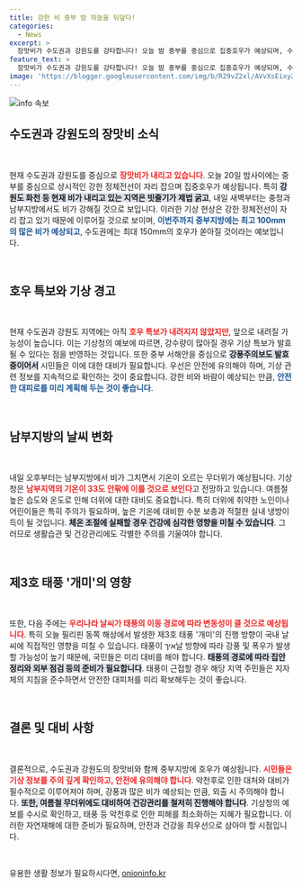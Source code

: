 ```yaml
---
title: 강한 비 중부 밤 하늘을 뒤덮다!
categories:
  - News
excerpt: >
  장맛비가 수도권과 강원도를 강타합니다! 오늘 밤 중부를 중심으로 집중호우가 예상되며, 수도권에 최대 150mm의 폭우가 내릴 것으로 보입니다. 강풍주의보까지 발효된 가운데, 태풍도 영향을 미칠 가능성! 비 소식과 무더위, 모두 놓치지 마세요!
feature_text: >
  장맛비가 수도권과 강원도를 강타합니다! 오늘 밤 중부를 중심으로 집중호우가 예상되며, 수도권에 최대 150mm의 폭우가 내릴 것으로 보입니다. 강풍주의보까지 발효된 가운데, 태풍도 영향을 미칠 가능성! 비 소식과 무더위, 모두 놓치지 마세요!
image: 'https://blogger.googleusercontent.com/img/b/R29vZ2xl/AVvXsEixyZcFfHzMRdzZMjFBmAUKJYCLCGyLL1o632UiGVXcaFdKo_bkvkuCioo0uUKlGfBVcT3P84aROyZIXSBEx3Aw5nCQ3pTgDom1WDC4m8eifvWiAmWEEVb4x6G_l8C0QH225ldMjyaFvpxGEBGNO37VmDTDMHGhJPq73UglMfDca1-0aw/s1600/blogspot.png'
---
```


<p><img src="https://blogger.googleusercontent.com/img/b/R29vZ2xl/AVvXsEixyZcFfHzMRdzZMjFBmAUKJYCLCGyLL1o632UiGVXcaFdKo_bkvkuCioo0uUKlGfBVcT3P84aROyZIXSBEx3Aw5nCQ3pTgDom1WDC4m8eifvWiAmWEEVb4x6G_l8C0QH225ldMjyaFvpxGEBGNO37VmDTDMHGhJPq73UglMfDca1-0aw/s1600/blogspot.png" alt="info 속보" /></p>

<h2 data-ke-size="size26">수도권과 강원도의 장맛비 소식</h2>

<p data-ke-size="size16">&nbsp;</p>

<p>현재 수도권과 강원도를 중심으로 <b><span style="color: #ee2323;">장맛비가 내리고 있습니다</span></b>. 오늘 20일 밤사이에는 중부를 중심으로 상시적인 강한 정체전선이 자리 잡으며 집중호우가 예상됩니다. 특히 <b><span style="background-color: #21538527;">강원도 화천 등 현재 비가 내리고 있는 지역은 빗줄기가 제법 굵고</span></b>, 내일 새벽부터는 충청과 남부지방에서도 비가 강해질 것으로 보입니다. 이러한 기상 현상은 강한 정체전선이 자리 잡고 있기 때문에 이루어질 것으로 보이며, <b><span style="color: #1a5490;">이번주까지 중부지방에는 최고 100mm의 많은 비가 예상되고</span></b>, 수도권에는 최대 150mm의 호우가 쏟아질 것이라는 예보입니다.</p>

<p data-ke-size="size16">&nbsp;</p>

<h2 data-ke-size="size26">호우 특보와 기상 경고</h2>

<p data-ke-size="size16">&nbsp;</p>

<p>현재 수도권과 강원도 지역에는 아직 <b><span style="color: #ee2323;">호우 특보가 내려지지 않았지만</span></b>, 앞으로 내려질 가능성이 높습니다. 이는 기상청의 예보에 따르면, 강수량이 많아질 경우 기상 특보가 발효될 수 있다는 점을 반영하는 것입니다. 또한 중부 서해안을 중심으로 <b><span style="background-color: #21538527;">강풍주의보도 발효 중이어서</span></b> 시민들은 이에 대한 대비가 필요합니다. 우선은 안전에 유의해야 하며, 기상 관련 정보를 지속적으로 확인하는 것이 중요합니다. 강한 비와 바람이 예상되는 만큼, <b><span style="color: #1a5490;">안전한 대피로를 미리 계획해 두는 것이 좋습니다</span></b>.</p>

<p data-ke-size="size16">&nbsp;</p>

<h2 data-ke-size="size26">남부지방의 날씨 변화</h2>

<p data-ke-size="size16">&nbsp;</p>

<p>내일 오후부터는 남부지방에서 비가 그치면서 기온이 오르는 무더위가 예상됩니다. 기상청은 <b><span style="color: #ee2323;">남부지역의 기온이 33도 안팎에 이를 것으로 보인다</span></b>고 전망하고 있습니다. 여름철 높은 습도와 온도로 인해 더위에 대한 대비도 중요합니다. 특히 더위에 취약한 노인이나 어린이들은 특히 주의가 필요하며, 높은 기온에 대비한 수분 보충과 적절한 실내 냉방이 득이 될 것입니다. <b><span style="background-color: #21538527;">체온 조절에 실패할 경우 건강에 심각한 영향을 미칠 수 있습니다</span></b>. 그러므로 생활습관 및 건강관리에도 각별한 주의를 기울여야 합니다.</p>

<p data-ke-size="size16">&nbsp;</p>

<h2 data-ke-size="size26">제3호 태풍 '개미'의 영향</h2>

<p data-ke-size="size16">&nbsp;</p>

<p>또한, 다음 주에는 <b><span style="color: #ee2323;">우리나라 날씨가 태풍의 이동 경로에 따라 변동성이 클 것으로 예상됩니다</span></b>. 특히 오늘 필리핀 동쪽 해상에서 발생한 제3호 태풍 '개미'의 진행 방향이 국내 날씨에 직접적인 영향을 미칠 수 있습니다. 태풍이 איך날 방향에 따라 강풍 및 폭우가 발생할 가능성이 높기 때문에, 국민들은 미리 대비를 해야 합니다. <b><span style="background-color: #21538527;">태풍의 경로에 따라 집안 정리와 외부 점검 등의 준비가 필요합니다</span></b>. 태풍이 근접할 경우 해당 지역 주민들은 지자체의 지침을 준수하면서 안전한 대피처를 미리 확보해두는 것이 좋습니다.</p>

<p data-ke-size="size16">&nbsp;</p>

<h2 data-ke-size="size26">결론 및 대비 사항</h2>

<p data-ke-size="size16">&nbsp;</p>

<p>결론적으로, 수도권과 강원도의 장맛비와 함께 중부지방에 호우가 예상됩니다. <b><span style="color: #ee2323;">시민들은 기상 정보를 주의 깊게 확인하고, 안전에 유의해야 합니다</span></b>. 악천후로 인한 대처와 대비가 필수적으로 이루어져야 하며, 강풍과 많은 비가 예상되는 만큼, 외출 시 주의해야 합니다. <b><span style="background-color: #21538527;">또한, 여름철 무더위에도 대비하여 건강관리를 철저히 진행해야 합니다</span></b>. 기상청의 예보를 수시로 확인하고, 태풍 등 악천후로 인한 피해를 최소화하는 지혜가 필요합니다.  이러한 자연재해에 대한 준비가 필요하며, 안전과 건강을 최우선으로 삼아야 할 시점입니다.</p>

<p data-ke-size="size16">&nbsp;</p>
유용한 생활 정보가 필요하시다면, <a href="https://onioninfo.kr" rel="dofollow">onioninfo.kr</a>


